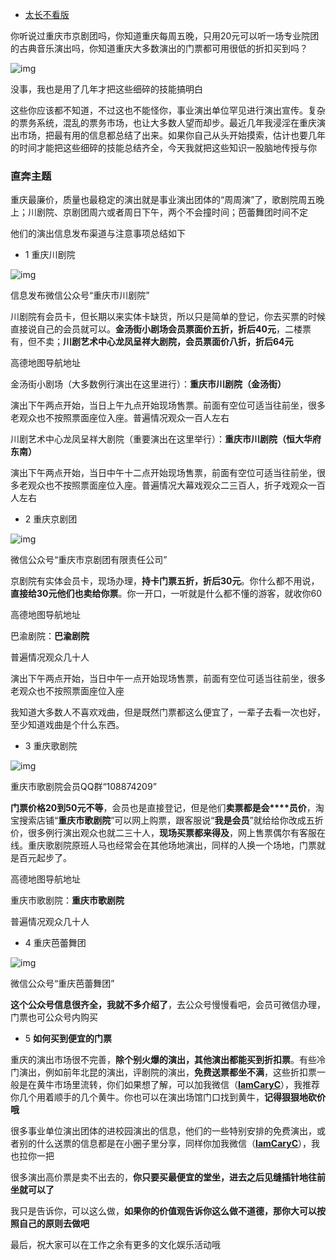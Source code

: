 

* [太长不看版](#直奔主题)



你听说过重庆市京剧团吗，你知道重庆每周五晚，只用20元可以听一场专业院团的古典音乐演出吗，你知道重庆大多数演出的门票都可用很低的折扣买到吗？



![img](https://mmbiz.qpic.cn/mmbiz_jpg/9PuqicM5AQ8JD8vWVp8w9PGXf25Med5SUG9rbpZUBsq49jXHUxSPLZq6QMZ99zuVWLKm0oLNu6sJ5LZXXbNCaIQ/640?wx_fmt=jpeg&tp=webp&wxfrom=5&wx_lazy=1&wx_co=1)

没事，我也是用了几年才把这些细碎的技能搞明白



这些你应该都不知道，不过这也不能怪你，事业演出单位罕见进行演出宣传。复杂的票务系统，混乱的票务市场，也让大多数人望而却步。最近几年我浸淫在重庆演出市场，把最有用的信息都总结了出来。如果你自己从头开始摸索，估计也要几年的时间才能把这些细碎的技能总结齐全，今天我就把这些知识一股脑地传授与你

### 直奔主题 



重庆最廉价，质量也最稳定的演出就是事业演出团体的“周周演”了，歌剧院周五晚上；川剧院、京剧团周六或者周日下午，两个不会撞时间；芭蕾舞团时间不定



他们的演出信息发布渠道与注意事项总结如下





- 1 重庆川剧院



![img](https://mmbiz.qpic.cn/mmbiz_jpg/9PuqicM5AQ8JD8vWVp8w9PGXf25Med5SUXfcMqXE71gr1kR82wJVYhwtERLmJmN3njuMTw5UDHKGGGyGoKxgHSQ/640?wx_fmt=jpeg&tp=webp&wxfrom=5&wx_lazy=1&wx_co=1)

信息发布微信公众号“重庆市川剧院”



川剧院有会员卡，但长期以来实体卡缺货，所以只是简单的登记，你去买票的时候直接说自己的会员就可以。**金汤街小剧场会员票面价五折，折后40元**，二楼票有，但不卖；**川剧艺术中心龙凤呈祥大剧院，会员票面价八折，折后64元**



高德地图导航地址

金汤街小剧场（大多数例行演出在这里进行）：**重庆市川剧院（金汤街）**

演出下午两点开始，当日上午九点开始现场售票。前面有空位可适当往前坐，很多老观众也不按照票面座位入座。普遍情况观众一百人左右



川剧艺术中心龙凤呈祥大剧院（重要演出在这里举行）：**重庆市川剧院（恒大华府东南）**

演出下午两点开始，当日中午十二点开始现场售票，前面有空位可适当往前坐，很多老观众也不按照票面座位入座。普遍情况大幕戏观众二三百人，折子戏观众一百人左右





- 2  重庆京剧团

![img](https://mmbiz.qpic.cn/mmbiz_jpg/9PuqicM5AQ8JD8vWVp8w9PGXf25Med5SU4xBo7MoVsBDu4iaVjPD9u6AFzAYAicOzrwlrwoGbLmGCmHnmOeia8CqWA/640?wx_fmt=jpeg&tp=webp&wxfrom=5&wx_lazy=1&wx_co=1)

微信公众号“重庆市京剧团有限责任公司”



京剧院有实体会员卡，现场办理，**持卡门票五折，折后30元**。你什么都不用说，**直接给30元他们也卖给你票**。你一开口，一听就是什么都不懂的游客，就收你60



高德地图导航地址

巴渝剧院：**巴渝剧院**

普遍情况观众几十人



演出下午两点开始，当日中午一点开始现场售票，前面有空位可适当往前坐，很多老观众也不按照票面座位入座



我知道大多数人不喜欢戏曲，但是既然门票都这么便宜了，一辈子去看一次也好，至少知道戏曲是个什么东西。



- 3  重庆歌剧院

  

![img](https://mmbiz.qpic.cn/mmbiz_png/9PuqicM5AQ8JD8vWVp8w9PGXf25Med5SUKnGgYWpPHYvMOrQicf0Dq6eO8YhcARgM1EFORj9xHVdmsG2FhMt6dBg/640?wx_fmt=png&tp=webp&wxfrom=5&wx_lazy=1&wx_co=1)

重庆市歌剧院会员QQ群“108874209”



**门票价格20到50元不等**，会员也是直接登记，但是他们**卖票都是会****员价**，淘宝搜索店铺“**重庆市歌剧院**”可以网上购票，跟客服说“**我是会员**”就给给你改成五折价，很多例行演出观众也就二三十人，**现场买票都来得及**，网上售票偶尔有客服在线。重庆歌剧院原班人马也经常会在其他场地演出，同样的人换一个场地，门票就是百元起步了。



高德地图导航地址

重庆市歌剧院：**重庆市歌剧院**

普遍情况观众几十人



- 4   重庆芭蕾舞团

![img](https://mmbiz.qpic.cn/mmbiz_jpg/9PuqicM5AQ8JD8vWVp8w9PGXf25Med5SUCYdwD2iauialSMwWl69SRicd09lREibUbOue9gNr5cH9ViaOrVrodOLXtTw/640?wx_fmt=jpeg&tp=webp&wxfrom=5&wx_lazy=1&wx_co=1)

微信公众号“重庆芭蕾舞团”



**这个公众号信息很齐全，我就不多介绍了**，去公众号慢慢看吧，会员可微信办理，门票也可公众号内购买



- 5  **如何买到便宜的门票**



重庆的演出市场很不完善，**除个别火爆的演出，其他演出都能买到折扣票**。有些冷门演出，例如前年北昆的演出，评剧院的演出，**免费送票都坐不满**，这些折扣票一般是在黄牛市场里流转，你们如果想了解，可以加我微信（**[IamCaryC](https://i.imgur.com/5ns0zQf.png "点击获取二维码")**），我推荐你几个用着顺手的几个黄牛。你也可以在演出场馆门口找到黄牛，**记得狠狠地砍价哦**



很多事业单位演出团体的进校园演出的信息，他们的一些特别安排的免费演出，或者别的什么送票的信息都是在小圈子里分享，同样你加我微信（**[IamCaryC](https://i.imgur.com/5ns0zQf.png "点击获取二维码")**），我也拉你一把



很多演出高价票是卖不出去的，**你只要买最便宜的堂坐，进去之后见缝插针地往前坐就可以了**



我只是告诉你，可以这么做，**如果你的价值观告诉你这么做不道德，那你大可以按照自己的原则去做吧**



最后，祝大家可以在工作之余有更多的文化娱乐活动哦
